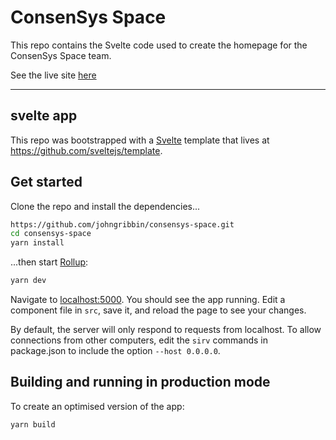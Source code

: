 # ConsenSys Space

This repo contains the Svelte code used to create the homepage for the ConsenSys Space team.

See the live site [here](https://consensys.space)

---

## svelte app

This repo was bootstrapped with a [Svelte](https://svelte.dev) template that lives at https://github.com/sveltejs/template.

## Get started

Clone the repo and install the dependencies...

```bash
https://github.com/johngribbin/consensys-space.git
cd consensys-space
yarn install
```

...then start [Rollup](https://rollupjs.org):

```bash
yarn dev
```

Navigate to [localhost:5000](http://localhost:5000). You should see the app running. Edit a component file in `src`, save it, and reload the page to see your changes.

By default, the server will only respond to requests from localhost. To allow connections from other computers, edit the `sirv` commands in package.json to include the option `--host 0.0.0.0`.

## Building and running in production mode

To create an optimised version of the app:

```bash
yarn build
```
